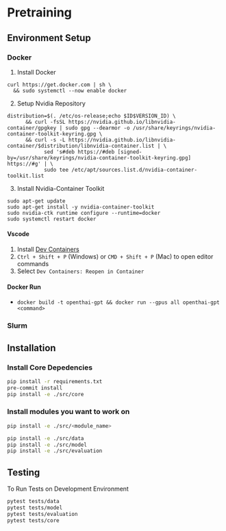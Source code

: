 # Pretraining

## Environment Setup
### Docker
1. Install Docker 
```
curl https://get.docker.com | sh \
  && sudo systemctl --now enable docker
```
2. Setup Nvidia Repository
```
distribution=$(. /etc/os-release;echo $ID$VERSION_ID) \
      && curl -fsSL https://nvidia.github.io/libnvidia-container/gpgkey | sudo gpg --dearmor -o /usr/share/keyrings/nvidia-container-toolkit-keyring.gpg \
      && curl -s -L https://nvidia.github.io/libnvidia-container/$distribution/libnvidia-container.list | \
            sed 's#deb https://#deb [signed-by=/usr/share/keyrings/nvidia-container-toolkit-keyring.gpg] https://#g' | \
            sudo tee /etc/apt/sources.list.d/nvidia-container-toolkit.list
```
3. Install Nvidia-Container Toolkit
```
sudo apt-get update
sudo apt-get install -y nvidia-container-toolkit
sudo nvidia-ctk runtime configure --runtime=docker
sudo systemctl restart docker
```

#### Vscode
1. Install [Dev Containers](https://marketplace.visualstudio.com/items?itemName=ms-vscode-remote.remote-containers)
2. `Ctrl + Shift + P` (Windows) or `CMD + Shift + P` (Mac) to open editor commands
3. Select `Dev Containers: Reopen in Container`

#### Docker Run
- `docker build -t openthai-gpt && docker run --gpus all openthai-gpt <command>`

### Slurm

## Installation

### Install Core Depedencies

```bash
pip install -r requirements.txt
pre-commit install
pip install -e ./src/core
```

### Install modules you want to work on

```bash
pip install -e ./src/<module_name>
```

```bash
pip install -e ./src/data
pip install -e ./src/model
pip install -e ./src/evaluation
```

## Testing

To Run Tests on Development Environment

```bash
pytest tests/data
pytest tests/model
pytest tests/evaluation
pytest tests/core
```
